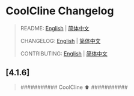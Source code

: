 # CoolCline Changelog
> README: [English](README.md) | [简体中文](https://gitee.com/coolcline/coolcline/blob/main/README_zh.md)
>
> CHANGELOG: [English](CHANGELOG.md) | [简体中文](https://gitee.com/coolcline/coolcline/blob/main/CHANGELOG_zh.md)
>
> CONTRIBUTING: [English](CONTRIBUTING.md) | [简体中文](https://gitee.com/coolcline/coolcline/blob/main/CONTRIBUTING_zh.md)

## [4.1.6]

> ########### CoolCline ⬆️ ###########
